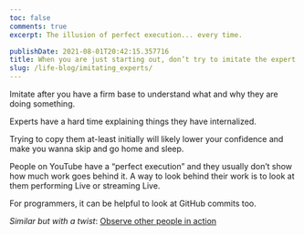 ```yaml
---
toc: false
comments: true
excerpt: The illusion of perfect execution... every time.

publishDate: 2021-08-01T20:42:15.357716
title: When you are just starting out, don’t try to imitate the expert.
slug: /life-blog/imitating_experts/
---
```


Imitate after you have a firm base to understand what and why they are doing something.

Experts have a hard time explaining things they have internalized.

Trying to copy them at-least initially will likely lower your confidence and make you wanna skip and go home and sleep.

People on YouTube have a “perfect execution” and they usually don’t show how much work goes behind it. A way to look behind their work is to look at them performing Live or streaming Live.

For programmers, it can be helpful to look at GitHub commits too.

_Similar but with a twist_: [Observe other people in action](/observe/)
